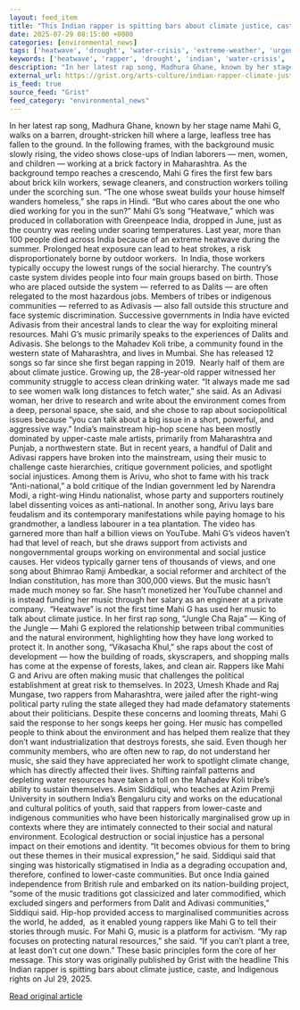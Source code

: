 ```yaml
---
layout: feed_item
title: "This Indian rapper is spitting bars about climate justice, caste, and Indigenous rights"
date: 2025-07-29 08:15:00 +0000
categories: [environmental_news]
tags: ['heatwave', 'drought', 'water-crisis', 'extreme-weather', 'urgent', 'year-2023']
keywords: ['heatwave', 'rapper', 'drought', 'indian', 'water-crisis', 'spitting', 'extreme-weather', 'urgent']
description: "In her latest rap song, Madhura Ghane, known by her stage name Mahi G, walks on a barren, drought-stricken hill where a large, leafless tree has fallen to th..."
external_url: https://grist.org/arts-culture/indian-rapper-climate-justice-caste-and-indigenous-rights/
is_feed: true
source_feed: "Grist"
feed_category: "environmental_news"
---
```


In her latest rap song, Madhura Ghane, known by her stage name Mahi G, walks on a barren, drought-stricken hill where a large, leafless tree has fallen to the ground. In the following frames, with the background music slowly rising, the video shows close-ups of Indian laborers — men, women, and children — working at a brick factory in Maharashtra. As the background tempo reaches a crescendo, Mahi G fires the first few bars about brick kiln workers, sewage cleaners, and construction workers toiling under the scorching sun. “The one whose sweat builds your house himself wanders homeless,” she raps in Hindi. “But who cares about the one who died working for you in the sun?” Mahi G’s song “Heatwave,” which was produced in collaboration with Greenpeace India, dropped in June, just as the country was reeling under soaring temperatures. Last year, more than 100 people died across India because of an extreme heatwave during the summer. Prolonged heat exposure can lead to heat strokes, a risk disproportionately borne by outdoor workers.&nbsp; In India, those workers typically occupy the lowest rungs of the social hierarchy. The country’s caste system divides people into four main groups based on birth. Those who are placed outside the system — referred to as Dalits — are often relegated to the most hazardous jobs. Members of tribes or indigenous communities — referred to as Adivasis — also fall outside this structure and face systemic discrimination. Successive governments in India have evicted Adivasis from their ancestral lands to clear the way for exploiting mineral resources. Mahi G’s music primarily speaks to the experiences of Dalits and Adivasis. She belongs to the Mahadev Koli tribe, a community found in the western state of Maharashtra, and lives in Mumbai. She has released 12 songs so far since she first began rapping in 2019.&nbsp; Nearly half of them are about climate justice. Growing up, the 28-year-old rapper witnessed her community struggle to access clean drinking water. “It always made me sad to see women walk long distances to fetch water,” she said. As an Adivasi woman, her drive to research and write about the environment comes from a deep, personal space, she said, and she chose to rap about sociopolitical issues because “you can talk about a big issue in a short, powerful, and aggressive way.” India’s mainstream hip-hop scene has been mostly dominated by upper-caste male artists, primarily from Maharashtra and Punjab, a northwestern state. But in recent years, a handful of Dalit and Adivasi rappers have broken into the mainstream, using their music to challenge caste hierarchies, critique government policies, and spotlight social injustices. Among them is Arivu, who shot to fame with his track “Anti-national,” a bold critique of the Indian government led by Narendra Modi, a right-wing Hindu nationalist, whose party and supporters routinely label dissenting voices as anti-national. In another song, Arivu lays bare feudalism and its contemporary manifestations while paying homage to his grandmother, a landless labourer in a tea plantation. The video has garnered more than half a billion views on YouTube. Mahi G’s videos haven’t had that level of reach, but she draws support from activists and nongovernmental groups working on environmental and social justice causes. Her videos typically garner tens of thousands of views, and one song about Bhimrao Ramji Ambedkar, a social reformer and architect of the Indian constitution, has more than&nbsp;300,000 views. But the music hasn’t made much money so far. She hasn’t monetized her YouTube channel and is instead funding her music through her salary as an engineer at a private company.&nbsp; “Heatwave” is not the first time Mahi G has used her music to talk about climate justice. In her first rap song, “Jungle Cha Raja” — King of the Jungle — Mahi G explored the relationship between tribal communities and the natural environment, highlighting how they have long worked to protect it. In another song, “Vikasacha Khul,” she raps about the cost of development — how the building of roads, skyscrapers, and shopping malls has come at the expense of forests, lakes, and clean air. Rappers like Mahi G and Arivu are often making music that challenges the political establishment at great risk to themselves. In 2023, Umesh Khade and Raj Mungase, two rappers from Maharashtra, were jailed after the right-wing political party ruling the state alleged they had made defamatory statements about their politicians. Despite these concerns and looming threats, Mahi G said the response to her songs keeps her going. Her music has compelled people to think about the environment and has helped them realize that they don&#8217;t want industrialization that destroys forests, she said. Even though her community members, who are often new to rap, do not understand her music, she said they have appreciated her work to spotlight climate change, which has directly affected their lives. Shifting rainfall patterns and depleting water resources have taken a toll on the Mahadev Koli tribe’s ability to sustain themselves. Asim Siddiqui, who teaches at Azim Premji University in southern India’s Bengaluru city and works on the educational and cultural politics of youth, said that rappers from lower-caste and indigenous communities who have been historically marginalised grow up in contexts where they are intimately connected to their social and natural environment. Ecological destruction or social injustice has a personal impact on their emotions and identity. “It becomes obvious for them to bring out these themes in their musical expression,” he said. Siddiqui said that singing was historically stigmatised in India as a degrading occupation and, therefore, confined to lower-caste communities. But once India gained independence from British rule and embarked on its nation-building project, “some of the music traditions got classicized and later commodified, which excluded singers and performers from Dalit and Adivasi communities,” Siddiqui said. Hip-hop provided access to marginalised communities across the world, he added,&nbsp; as it enabled young rappers like Mahi G to tell their stories through music. For Mahi G, music is a platform for activism. “My rap focuses on protecting natural resources,” she said. “If you can&#8217;t plant a tree, at least don&#8217;t cut one down.” These basic principles form the core of her message. This story was originally published by Grist with the headline This Indian rapper is spitting bars about climate justice, caste, and Indigenous rights on Jul 29, 2025.

[Read original article](https://grist.org/arts-culture/indian-rapper-climate-justice-caste-and-indigenous-rights/)
